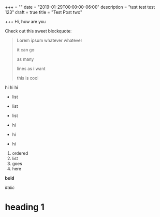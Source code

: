 +++
 = ""
date = "2019-01-29T00:00:00-06:00"
description = "test test test 123"
draft = true
title = "Test Post two"

+++
Hi, how are you

Check out this sweet blockquote:

> Lorem ipsum whatever whatever
>
> it can go
>
> as many
>
> lines as i want
>
> this is cool

hi hi hi

* list
* list
* list


* hi
* hi
* hi

1. ordered
2. list
3. goes
4. here

**bold**

_italic_

# heading 1